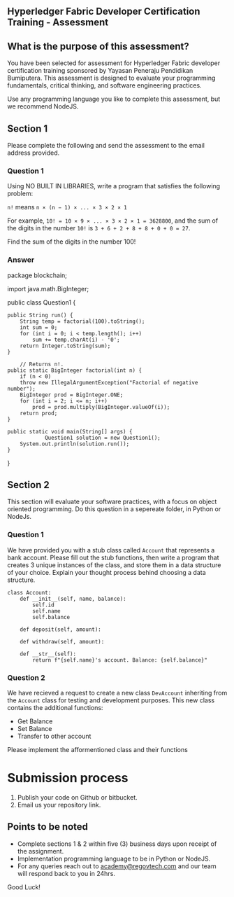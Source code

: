 ## Hyperledger Fabric Developer Certification Training - Assessment

## What is the purpose of this assessment?
You have been selected for assessment for Hyperledger Fabric developer certification training sponsored by Yayasan Peneraju Pendidikan Bumiputera. 
This assessment is designed to evaluate your programming fundamentals, critical thinking, and software engineering practices.

Use any programming language you like to complete this assessment, but we recommend NodeJS.

## Section 1
Please complete the following and send the assessment to the email address provided.

### Question 1

Using NO BUILT IN LIBRARIES, write a program that satisfies the following problem:  

`n!` means `n × (n − 1) × ... × 3 × 2 × 1`

For example, `10! = 10 × 9 × ... × 3 × 2 × 1 = 3628800`,
and the sum of the digits in the number `10!` is `3 + 6 + 2 + 8 + 8 + 0 + 0 = 27`.

Find the sum of the digits in the number 100!

### Answer
package blockchain;

import java.math.BigInteger;

public class Question1 {
	
	public String run() {
		String temp = factorial(100).toString();
		int sum = 0;
		for (int i = 0; i < temp.length(); i++)
			sum += temp.charAt(i) - '0';
		return Integer.toString(sum);
	}

        // Returns n!.
	public static BigInteger factorial(int n) {
		if (n < 0)
		throw new IllegalArgumentException("Factorial of negative number");
		BigInteger prod = BigInteger.ONE;
		for (int i = 2; i <= n; i++)
			prod = prod.multiply(BigInteger.valueOf(i));
		return prod;
	}

	public static void main(String[] args) {
                Question1 solution = new Question1();
		System.out.println(solution.run());
	}	
}


## Section 2
This section will evaluate your software practices, with a focus on object oriented programming. Do this question in a sepereate folder, in Python or NodeJs.

### Question 1
We have provided you with a stub class called `Account` that represents a bank account. Please fill out the stub functions, then write a program that creates 3 unique instances of the class, and store them in a data structure of your choice. Explain your thought process behind choosing a data structure.

```
class Account:
    def __init__(self, name, balance):
        self.id
        self.name
        self.balance

    def deposit(self, amount):

    def withdraw(self, amount):

    def __str__(self):
        return f"{self.name}'s account. Balance: {self.balance}"
```

### Question 2
We have recieved a request to create a new class `DevAccount` inheriting from the `Account` class for testing and development purposes. This new class contains the additional functions:
<ul>
<li> Get Balance </li>
<li> Set Balance </li>
<li> Transfer to other account</li>

</ul>
Please implement the afformentioned class and their functions


# Submission process

1. Publish your code on Github or bitbucket.
2. Email us your repository link.

 ## Points to be noted
  - Complete sections 1 & 2 within five (3) business days upon receipt of the assignment.
  - Implementation programming language to be in Python or NodeJS.
  - For any queries reach out to academy@regovtech.com and our team will respond back to you in 24hrs.


Good Luck!
